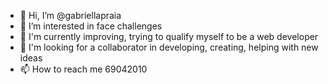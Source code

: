 - 👋 Hi, I’m @gabriellapraia
- 👀 I’m interested in face challenges
- 🌱 I'm currently improving, trying to qualify myself to be a web developer
- 💞️  I'm looking for a collaborator in developing, creating, helping with new ideas
- 📫 How to reach me 69042010

<!---
gabriellapraia/gabriellapraia is a ✨ special ✨ repository because its `README.md` (this file) appears on your GitHub profile.
You can click the Preview link to take a look at your changes.
--->
